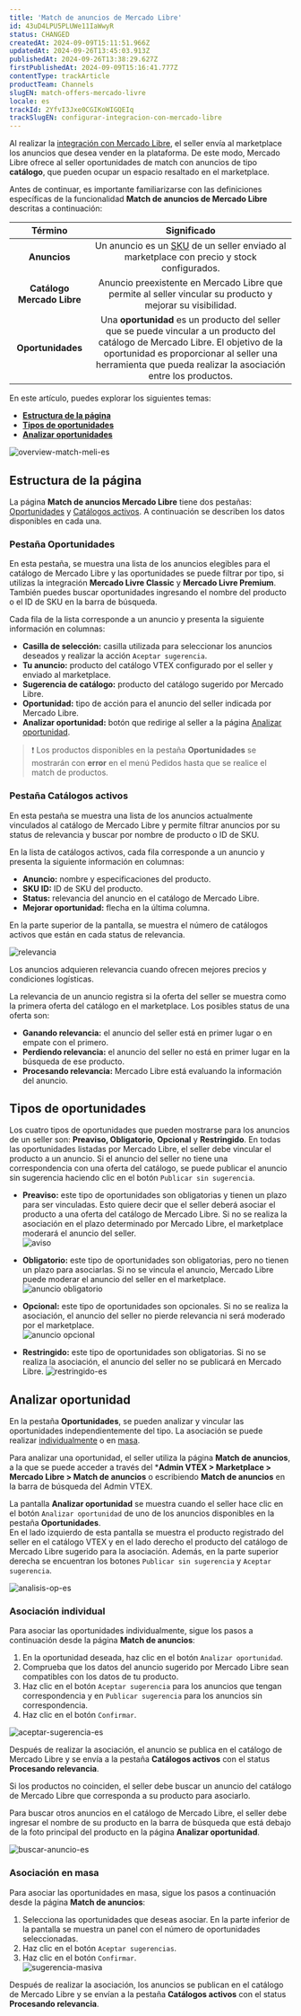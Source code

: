 ```yaml
---
title: 'Match de anuncios de Mercado Libre'
id: 43uD4LPU5PLUWe11IaWwyR
status: CHANGED
createdAt: 2024-09-09T15:11:51.966Z
updatedAt: 2024-09-26T13:45:03.913Z
publishedAt: 2024-09-26T13:38:29.627Z
firstPublishedAt: 2024-09-09T15:16:41.777Z
contentType: trackArticle
productTeam: Channels
slugEN: match-offers-mercado-livre
locale: es
trackId: 2YfvI3Jxe0CGIKoWIGQEIq
trackSlugEN: configurar-integracion-con-mercado-libre
---
```


Al realizar la [integración con Mercado Libre](https://help.vtex.com/es/tracks/configurar-integracao-do-mercado-livre--2YfvI3Jxe0CGIKoWIGQEIq), el seller envía al marketplace los anuncios que desea vender en la plataforma. De este modo, Mercado Libre ofrece al seller oportunidades de match con anuncios de tipo **catálogo**, que pueden ocupar un espacio resaltado en el marketplace.

Antes de continuar, es importante familiarizarse con las definiciones específicas de la funcionalidad **Match de anuncios de Mercado Libre** descritas a continuación:  

| **Término** | **Significado** |
|:---:|:---:|
| **Anuncios** | Un anuncio es un [SKU](https://help.vtex.com/es/tracks/catalogo-101--5AF0XfnjfWeopIFBgs3LIQ/3mJbIqMlz6oKDmyZ2bKJoA) de un seller enviado al marketplace con precio y stock configurados. |
| **Catálogo Mercado Libre** | Anuncio preexistente en Mercado Libre que permite al seller vincular su producto y mejorar su visibilidad. |
| **Oportunidades** | Una **oportunidad** es un producto del seller que se puede vincular a un producto del catálogo de Mercado Libre. El objetivo de la oportunidad es proporcionar al seller una herramienta que pueda realizar la asociación entre los productos. |

En este artículo, puedes explorar los siguientes temas:  

- [**Estructura de la página**](#estructura-de-la-pagina)  
- [**Tipos de oportunidades**](#tipos-de-oportunidades)  
- [**Analizar oportunidades**](#analizar-oportunidad)  

![overview-match-meli-es](https://raw.githubusercontent.com/vtexdocs/help-center-content/refs/heads/main/docs/es/tracks/configurar-integracion-con-mercado-libre/match-de-anuncios-de-mercado-libre_1.png)

## Estructura de la página

La página **Match de anuncios Mercado Libre** tiene dos pestañas: [Oportunidades](#pestana-oportunidades) y [Catálogos activos](#pestana-catalogos-activos). A continuación se describen los datos disponibles en cada una.  

### Pestaña Oportunidades

En esta pestaña, se muestra una lista de los anuncios elegibles para el catálogo de Mercado Libre y las oportunidades se puede filtrar por tipo, si utilizas la integración **Mercado Livre Classic** y **Mercado Livre Premium**. También puedes buscar oportunidades ingresando el nombre del producto o el ID de SKU en la barra de búsqueda.  

Cada fila de la lista corresponde a un anuncio y presenta la siguiente información en columnas:  

- **Casilla de selección:** casilla utilizada para seleccionar los anuncios deseados y realizar la acción `Aceptar sugerencia`.  
- **Tu anuncio:** producto del catálogo VTEX configurado por el seller y enviado al marketplace.  
- **Sugerencia de catálogo:** producto del catálogo sugerido por Mercado Libre.  
- **Oportunidad:** tipo de acción para el anuncio del seller indicada por Mercado Libre.  
- **Analizar oportunidad:** botón que redirige al seller a la página [Analizar oportunidad](#analizar-oportunidad).  

> ❗ Los productos disponibles en la pestaña **Oportunidades** se mostrarán con **error** en el menú Pedidos hasta que se realice el match de productos.

### Pestaña Catálogos activos

En esta pestaña se muestra una lista de los anuncios actualmente vinculados al catálogo de Mercado Libre y permite filtrar anuncios por su status de relevancia y buscar por nombre de producto o ID de SKU.  

En la lista de catálogos activos, cada fila corresponde a un anuncio y presenta la siguiente información en columnas:  

- **Anuncio:** nombre y especificaciones del producto.  
- **SKU ID:** ID de SKU del producto.  
- **Status:** relevancia del anuncio en el catálogo de Mercado Libre.  
- **Mejorar oportunidad:** flecha en la última columna. 

En la parte superior de la pantalla, se muestra el número de catálogos activos que están en cada status de relevancia.  

![relevancia](https://raw.githubusercontent.com/vtexdocs/help-center-content/refs/heads/main/docs/es/tracks/configurar-integracion-con-mercado-libre/match-de-anuncios-de-mercado-libre_2.png)

<div class=”alert alert-info>
Los anuncios adquieren relevancia cuando ofrecen mejores precios y condiciones logísticas.
</div>

La relevancia de un anuncio registra si la oferta del seller se muestra como la primera oferta del catálogo en el marketplace. Los posibles status de una oferta son:  

- **Ganando relevancia:** el anuncio del seller está en primer lugar o en empate con el primero.  
- **Perdiendo relevancia:** el anuncio del seller no está en primer lugar en la búsqueda de ese producto.  
- **Procesando relevancia:** Mercado Libre está evaluando la información del anuncio.  

## Tipos de oportunidades

Los cuatro tipos de oportunidades que pueden mostrarse para los anuncios de un seller son: **Preaviso, Obligatorio**, **Opcional** y **Restringido**. En todas las oportunidades listadas por Mercado Libre, el seller debe vincular el producto a un anuncio. Si el anuncio del seller no tiene una correspondencia con una oferta del catálogo, se puede publicar el anuncio sin sugerencia haciendo clic en el botón `Publicar sin sugerencia`.  

- **Preaviso:** este tipo de oportunidades son obligatorias y tienen un plazo para ser vinculadas. Esto quiere decir que el seller deberá asociar el producto a una oferta del catálogo de Mercado Libre. Si no se realiza la asociación en el plazo determinado por Mercado Libre, el marketplace moderará el anuncio del seller.  
![aviso](https://raw.githubusercontent.com/vtexdocs/help-center-content/refs/heads/main/docs/es/tracks/configurar-integracion-con-mercado-libre/match-de-anuncios-de-mercado-libre_3.png)

- **Obligatorio:** este tipo de oportunidades son obligatorias, pero no tienen un plazo para asociarlas. Si no se vincula el anuncio, Mercado Libre puede moderar el anuncio del seller en el marketplace.  
![anuncio obligatorio](https://raw.githubusercontent.com/vtexdocs/help-center-content/refs/heads/main/docs/es/tracks/configurar-integracion-con-mercado-libre/match-de-anuncios-de-mercado-libre_4.png)

- **Opcional:** este tipo de oportunidades son opcionales. Si no se realiza la asociación, el anuncio del seller no pierde relevancia ni será moderado por el marketplace.  
![anuncio opcional](https://raw.githubusercontent.com/vtexdocs/help-center-content/refs/heads/main/docs/es/tracks/configurar-integracion-con-mercado-libre/match-de-anuncios-de-mercado-libre_5.png)  
- **Restringido:** este tipo de oportunidades son obligatorias. Si no se realiza la asociación, el anuncio del seller no se publicará en Mercado Libre.
![restringido-es](https://raw.githubusercontent.com/vtexdocs/help-center-content/refs/heads/main/docs/es/tracks/configurar-integracion-con-mercado-libre/match-de-anuncios-de-mercado-libre_6.png)

## Analizar oportunidad

En la pestaña **Oportunidades**, se pueden analizar y vincular las oportunidades independientemente del tipo. La asociación se puede realizar [individualmente](#asociacion-individual) o en [masa](#asociacion-en-masa).

Para analizar una oportunidad, el seller utiliza la página **Match de anuncios**, a la que se puede acceder a través del ***Admin VTEX > Marketplace > Mercado Libre > Match de anuncios** o escribiendo **Match de anuncios** en la barra de búsqueda del Admin VTEX.  

La pantalla **Analizar oportunidad** se muestra cuando el seller hace clic en el botón `Analizar oportunidad` de uno de los anuncios disponibles en la pestaña **Oportunidades**.  
En el lado izquierdo de esta pantalla se muestra el producto registrado del seller en el catálogo VTEX y en el lado derecho el producto del catálogo de Mercado Libre sugerido para la asociación. Además, en la parte superior derecha se encuentran los botones `Publicar sin sugerencia` y `Aceptar sugerencia`. 

![analisis-op-es](https://raw.githubusercontent.com/vtexdocs/help-center-content/refs/heads/main/docs/es/tracks/configurar-integracion-con-mercado-libre/match-de-anuncios-de-mercado-libre_7.png)

### Asociación individual

Para asociar las oportunidades individualmente, sigue los pasos a continuación desde la página **Match de anuncios**:  

1. En la oportunidad deseada, haz clic en el botón `Analizar oportunidad`.  
2. Comprueba que los datos del anuncio sugerido por Mercado Libre sean compatibles con los datos de tu producto.  
3. Haz clic en el botón `Aceptar sugerencia` para los anuncios que tengan correspondencia y en `Publicar sugerencia` para los anuncios sin correspondencia.  
4. Haz clic en el botón `Confirmar`.  

![aceptar-sugerencia-es](https://raw.githubusercontent.com/vtexdocs/help-center-content/refs/heads/main/docs/es/tracks/configurar-integracion-con-mercado-libre/match-de-anuncios-de-mercado-libre_8.png)

Después de realizar la asociación, el anuncio se publica en el catálogo de Mercado Libre y se envía a la pestaña **Catálogos activos** con el status **Procesando relevancia**.  

Si los productos no coinciden, el seller debe buscar un anuncio del catálogo de Mercado Libre que corresponda a su producto para asociarlo.  

Para buscar otros anuncios en el catálogo de Mercado Libre, el seller debe ingresar el nombre de su producto en la barra de búsqueda que está debajo de la foto principal del producto en la página **Analizar oportunidad**.  

![buscar-anuncio-es](https://raw.githubusercontent.com/vtexdocs/help-center-content/refs/heads/main/docs/es/tracks/configurar-integracion-con-mercado-libre/match-de-anuncios-de-mercado-libre_9.png)

### Asociación en masa

Para asociar las oportunidades en masa, sigue los pasos a continuación desde la página **Match de anuncios**:  

1. Selecciona las oportunidades que deseas asociar. En la parte inferior de la pantalla se muestra un panel con el número de oportunidades seleccionadas.  
2. Haz clic en el botón `Aceptar sugerencias`.  
3. Haz clic en el botón `Confirmar`.  
![sugerencia-masiva](https://raw.githubusercontent.com/vtexdocs/help-center-content/refs/heads/main/docs/es/tracks/configurar-integracion-con-mercado-libre/match-de-anuncios-de-mercado-libre_10.png)

Después de realizar la asociación, los anuncios se publican en el catálogo de Mercado Libre y se envían a la pestaña **Catálogos activos** con el status **Procesando relevancia**.  
